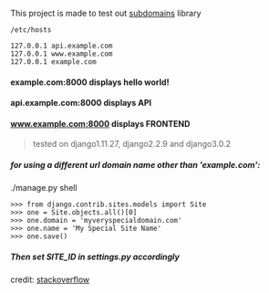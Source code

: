 This project is made to test out [subdomains](https://github.com/abe312/django-subdomains) library

```
/etc/hosts

127.0.0.1 api.example.com
127.0.0.1 www.example.com
127.0.0.1 example.com
```

#### example.com:8000 displays hello world!

#### api.example.com:8000 displays API

#### www.example.com:8000 displays FRONTEND

> tested on django1.11.27, django2.2.9 and django3.0.2

##### for using a different url domain name other than 'example.com':

./manage.py shell

```
>>> from django.contrib.sites.models import Site
>>> one = Site.objects.all()[0]
>>> one.domain = 'myveryspecialdomain.com'
>>> one.name = 'My Special Site Name'
>>> one.save()
```

##### Then set SITE_ID in settings.py accordingly

credit: [stackoverflow](https://stackoverflow.com/questions/12289148/where-do-i-set-the-domain-for-my-django-sites-framework-site-when-i-only-have-o/12289245#12289245)
